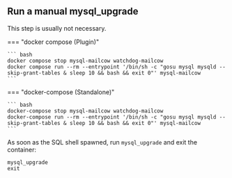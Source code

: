 ## Run a manual mysql_upgrade

This step is usually not necessary. 

=== "docker compose (Plugin)"

    ``` bash
    docker compose stop mysql-mailcow watchdog-mailcow
    docker compose run --rm --entrypoint '/bin/sh -c "gosu mysql mysqld --skip-grant-tables & sleep 10 && bash && exit 0"' mysql-mailcow
    ```

=== "docker-compose (Standalone)"

    ``` bash
    docker-compose stop mysql-mailcow watchdog-mailcow
    docker-compose run --rm --entrypoint '/bin/sh -c "gosu mysql mysqld --skip-grant-tables & sleep 10 && bash && exit 0"' mysql-mailcow
    ```

As soon as the SQL shell spawned, run `mysql_upgrade` and exit the container:

```
mysql_upgrade
exit
```